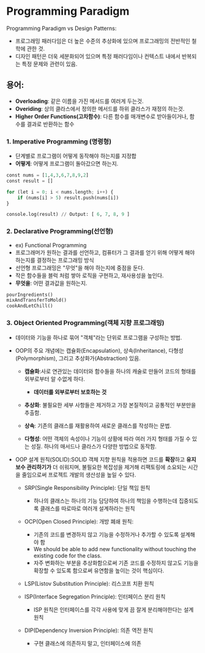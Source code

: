 # Programming Paradigm

Programming Paradigm vs Design Patterns:

- 프로그래밍 패러다임은 더 높은 수준의 추상화에 있으며 프로그래밍의 전반적인 철학에 관한 것.
- 디자인 패턴은 더욱 세분화되어 있으며 특정 패러다임이나 컨텍스트 내에서 반복되는 특정 문제와 관련이 있음.

## 용어:
 - **Overloading**: 같은 이름을 가진 메서드를 여러게 두는것.
 - **Overiding**: 상의 클라스에서 정의한 메서드를 하위 클라스가 재정의 하는것.
 - **Higher Order Functions(고차함수)**: 다른 함수를 매개변수로 받아들이거나, 함수를 결과로 반환하는 함수

### 1. Imperative Programming (명령형)

- 단계별로 프로그램이 어떻게 동작해야 하는지를 지정합
- **어떻게**: 어떻게 프로그램이 돌아갔으면 하는지. 
```python
const nums = [1,4,3,6,7,8,9,2]
const result = []

for (let i = 0; i < nums.length; i++) {
    if (nums[i] > 5) result.push(nums[i])
}

console.log(result) // Output: [ 6, 7, 8, 9 ]
```

### 2. Declarative Programming(선언형)

- ex) Functional Programming
- 프로그래머가 원하는 결과를 선언하고, 컴퓨터가 그 결과를 얻기 위해 어떻게 해야 하는지를 결정하는 프로그래밍 방식
- 선언형 프로그래밍은 "무엇"을 해야 하는지에 중점을 둔다.
- 작은 함수들을 블럭 처럼 쌓아 로직을 구현하고, 재사용성을 높인다. 
- **무엇을**: 어떤 결과값을 원하는지. 

```python
pourIngredients()
mixAndTransferToMold()
cookAndLetChill()
```

### 3. Object Oriented Programming(객체 지향 프로그래밍)
 - 데이터와 기능을 하나로 묶어 "객체"라는 단위로 프로그램을 구성하는 방법.
 - OOP의 주요 개념에는 캡슐화(Encapsulation), 상속(Inheritance), 다형성(Polymorphism), 그리고 추상화가(Abstraction) 있음.

    - **캡슐화**:사로 연관있는 데이터와 함수들을 하나의 캐술로 만들어 코드의 형태를 외부로부터 알 수없게 하다.

        - **데이터를 외부로부터 보호하는 것**

    - **추상화**: 불필요한 세부 사항들은 제거하고 가장 본질적이고 공통적인 부분만을 추출함.

    - **상속**: 기존의 클래스를 재활용하여 새로운 클래스를 작성하는 문법.

    - **다형성**: 어떤 객체의 속성이나 기능이 상황에 따라 여러 가지 형태를 가질 수 있는 성질. 하나의 매서드나 클라스가 다양한 방법으로 동작함.

- OOP 설계 원칙(SOLID):SOLID 객체 지향 원칙을 적용하면 코드를 **확장**하고 **유지 보수 관리하기가** 더 쉬워지며, 불필요한 복잡성을 제거해 리팩토링에 소요되는 시간을 줄임으로써 프로젝트 개발의 생산성을 높일 수 있다.

    - SRP(Single Responsibility Principle): 단일 책임 원칙
        - 하나의 클래스는 하나의 기능 담당하여 하나의 책임을 수행하는데 집중되도록 클래스를 따로따로 여러개 설계하라는 원칙

    - OCP(Open Closed Principle): 개방 폐쇄 원칙:
        - 기존의 코드를 변경하지 않고 기능을 수정하거나 추가할 수 있도록 설계해야 함
        - We should be able to add new functionality without touching the existing code for the class.
        - 자주 변화하는 부분을 추상화함으로써 기존 코드를 수정하지 않고도 기능을 확장할 수 있도록 함으로써 유연함을 높이는 것이 핵심이다.
    - LSP(Listov Substitution Principle): 리스코프 치환 원칙
    - ISP(Interface Segregation Principle): 인터페이스 분리 원칙
        - ISP 원칙은 인터페이스를 각각 사용에 맞게 끔 잘게 분리해야한다는 설계 원칙
    - DIP(Dependency Inversion Principle): 의존 역전 원칙

      - 구현 클래스에 의존하지 말고, 인터페이스에 의존



